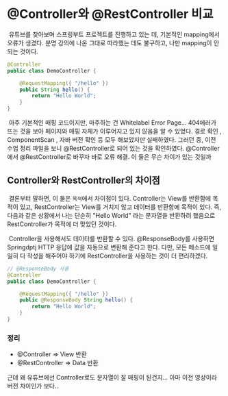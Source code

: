 # @Controller와 @RestController 비교



​	유튜브를 찾아보며 스프링부트 프로젝트를 진행하고 있는 데, 기본적인 mapping에서 오류가 생겼다. 분명 강의에 나온 그대로 따라했는 데도 불구하고, 나만 mapping이 안 되는 것이다. 

```java
@Controller
public class DemoController {

	@RequestMapping({ "/hello" })
	public String hello() {
		return "Hello World";
	}
}
```

​	아주 기본적인 매핑 코드이지만, 마주하는 건 Whitelabel Error Page... 404에러가 뜨는 것을 보아 페이지와 매핑 자체가 이루어지고 있지 않음을 알 수 있었다. 경로 확인 , ComponentScan , 자바 버전 확인 등 모두 해보았지만 실패하였다. 그러던 중, 이전 수업 정리 파일을 보니 @RestController로 되어 있는 것을 확인하였다. @Controller에서 @RestController로 바꾸자 바로 오류 해결. 이 둘은 무슨 차이가 있는 것일까



## Controller와 RestController의 차이점

​	결론부터 말하면, 이 둘은 `목적`에서 차이점이 있다. Controller는 View를 반환함에 목적이 있고, RestController는 View를 거치지 않고 데이터를 반환함에 목적이 있다. 즉, 다음과 같은 상황에서 나는 단순히 "Hello World" 라는 문자열을 반환하려 했음으로 RestController가 목적에 더 맞았던 것이다.

​	Controller을 사용해서도 데이터를 반환할 수 있다. @ResponseBody를 사용하면 Springdptj HTTP 응답에 값을 자동으로 변환해 준다고 한다. 다만, 모든 메소드에 일일히 다 작성을 해주어야 하기에 RestController을 사용하는 것이 더 편리하겠다. 

```java
// @ResponseBody 사용
@Controller
public class DemoController {

	@RequestMapping({ "/hello" })
	public @ResponseBody String hello() {
		return "Hello World";
	}
}
```

### 정리 

- @Controller => View 반환
- @RestController => Data 반환



근데 왜 유튜브에선 Controller로도 문자열이 잘 매핑이 된건지... 아마 이전 영상이라 버전 차이인가 보다..

